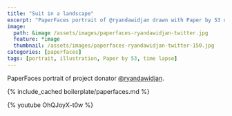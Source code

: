 ```yaml
---
title: "Suit in a landscape"
excerpt: "PaperFaces portrait of @ryandawidjan drawn with Paper by 53 on an iPad."
image: 
  path: &image /assets/images/paperfaces-ryandawidjan-twitter.jpg 
  feature: *image
  thumbnail: /assets/images/paperfaces-ryandawidjan-twitter-150.jpg
categories: [paperfaces]
tags: [portrait, illustration, Paper by 53, time lapse]
---
```


PaperFaces portrait of project donator [@ryandawidjan](https://twitter.com/ryandawidjan).

{% include_cached boilerplate/paperfaces.md %}

{% youtube OhQJoyX-t0w %}
